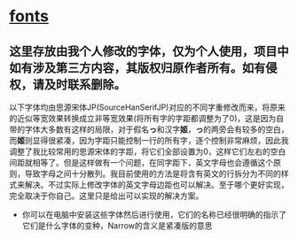 # [fonts](../../fonts/)  
这里存放由我个人修改的字体，仅为个人使用，项目中如有涉及第三方内容，其版权归原作者所有。如有侵权，请及时联系删除。  
---  
以下字体均由思源宋体JP(SourceHanSerifJP)对应的不同字重修改而来，将原来的近似等宽效果转换成立非等宽效果(将所有字的字距都调整为了0)，这是因为自带的字体大多数有这样的局限，对于假名**っ**和汉字**姬**，**っ**的两旁会有较多的空白，而**姬**则显得很紧凑，因为字距只能控制一行的所有字，逐个控制非常麻烦，因此我调整了我比较常用的思源宋体的字距，将它们全部设置为0，这样它们左右的空白间距就相等了。但是这样做有一个问题，在同字距下，英文字母也会遵循这个原则，导致字母之间十分散列。我目前使用的方法是将含有英文的行拆分为不同的样式来解决。不过实际上修改字体的英文字母边距也可以解决。至于哪个更好实现，完全取决于你自己。这里只是给出可以实现的解决方案。

- 你可以在电脑中安装这些字体然后进行使用，它们的名称已经很明确的指示了它们是什么字体的变种，Narrow的含义是紧凑版的意思